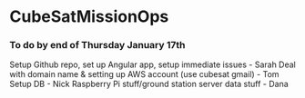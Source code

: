 # CubeSatMissionOps

### To do by end of Thursday January 17th
Setup Github repo, set up Angular app, setup immediate issues - Sarah
Deal with domain name & setting up AWS account (use cubesat gmail) - Tom
Setup DB - Nick
Raspberry Pi stuff/ground station server data stuff - Dana
